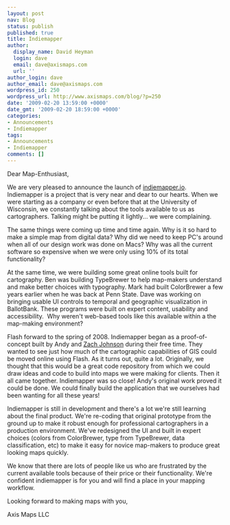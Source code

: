 ```yaml
---
layout: post
nav: Blog
status: publish
published: true
title: Indiemapper
author:
  display_name: David Heyman
  login: dave
  email: dave@axismaps.com
  url: ''
author_login: dave
author_email: dave@axismaps.com
wordpress_id: 250
wordpress_url: http://www.axismaps.com/blog/?p=250
date: '2009-02-20 13:59:00 +0000'
date_gmt: '2009-02-20 18:59:00 +0000'
categories:
- Announcements
- Indiemapper
tags:
- Announcements
- Indiemapper
comments: []
---
```

<p>Dear Map-Enthusiast,</p>
<p>We are very pleased to announce the launch of&nbsp;<a href="http://indiemapper.io">indiemapper.io</a>. Indiemapper is a project that is very near and dear to our hearts. When we were starting as a company or even before that at the University of Wisconsin, we constantly talking about the tools available to us as cartographers. Talking might be putting it lightly... we were complaining.</p>
<p>The same things were coming up time and time again. Why is it so hard to make a simple map from digital data? Why did we need to keep PC's around when all of our design work was done on Macs? Why was all the current software so expensive when we were only using 10% of its total functionality?</p>
<!--break-->
<p>At the same time, we were building some great online tools built for cartography. Ben was building TypeBrewer to help map-makers understand and make better choices with typography. Mark had built ColorBrewer a few years earlier when he was back at Penn State. Dave was working on bringing usable UI controls to temporal and geographic visualization in BallotBank.&nbsp;These programs were built on expert content, usability and accessibility.&nbsp;&nbsp;Why weren't web-based tools like this available within a the map-making environment?</p>
<p>Flash forward to the spring of 2008. Indiemapper began as a proof-of-concept built by Andy and <a href="http://indiemaps.com">Zach Johnson</a> during their free time. They wanted to see just how much of the cartographic capabilities of GIS could be moved online using Flash. As it turns out, quite a lot. Originally, we thought that this would be a great code repository from which we could draw ideas and code to build into maps we were making for clients. Then it all came together. Indiemapper was so close! Andy's original work proved it could be done. We could finally build the application that we ourselves had been wanting for all these years!</p>
<p>Indiemapper is still in development and there's a lot we're still learning about the final product. We're re-coding that original prototype from the ground up to make it robust enough for professional cartographers in a production environment. We've redesigned the UI and built in expert choices (colors from ColorBrewer, type from TypeBrewer, data classification, etc) to make it easy for novice map-makers to produce great looking maps quickly.</p>
<p>We know that there are lots of people like us who are frustrated by the current available tools because of their price or their functionality. We're confident indiemapper is for you and will find a place in your mapping workflow.</p>
<p>Looking forward to making maps with you,</p>
<p>Axis Maps LLC</p>
